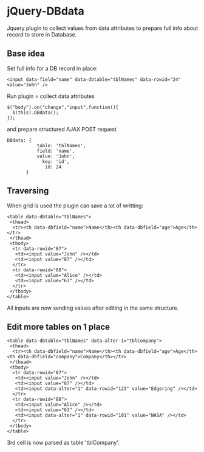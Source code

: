 # jQuery-DBdata

Jquery plugin to collect values from data attributes to prepare full info about record to store in Database.

## Base idea 

Set full info for a DB record in place: 

    <input data-field="name" data-dbtable="tblNames" data-rowid="24" value="John" />

Run plugin = collect data attributes 

    $("body").on("change","input",function(){
      $(this).DBdata();
    });

and prepare structured AJAX POST request

    DBdata: {
               table: 'tblNames',
               field: 'name',
               value: 'John',
                 key: 'id',
                  id: 24
           }

## Traversing

When grid is used the plugin can save a lot of writting:

    <table data-dbtable="tblNames">
     <thead>
      <tr><th data-dbfield="name">Name</th><th data-dbfield="age">Age</th></tr>
     </thead> 
     <tbody> 
      <tr data-rowid="87">
       <td><input value="John" /></td>
       <td><input value="87" /></td>   
      </tr>
      <tr data-rowid="88">
       <td><input value="Alice" /></td>
       <td><input value="63" /></td>   
      </tr>
     </tbody>  
    </table> 

All inputs are now sending values after editing in the same structure.

## Edit more tables on 1 place

    <table data-dbtable="tblNames" data-alter-1="tblCompany">
     <thead>
      <tr><th data-dbfield="name">Name</th><th data-dbfield="age">Age</th><th data-dbfield="company">Company</th></tr>
     </thead> 
     <tbody> 
      <tr data-rowid="87">
       <td><input value="John" /></td>
       <td><input value="87" /></td>   
       <td><input data-alter="1" data-rowid="123" value="Edgering" /></td>
      </tr>
      <tr data-rowid="88">
       <td><input value="Alice" /></td>
       <td><input value="63" /></td>   
       <td><input data-alter="1" data-rowid="101" value="NASA" /></td>
      </tr>
     </tbody>  
    </table> 

3rd cell is now parsed as table 'tblCompany'. 
